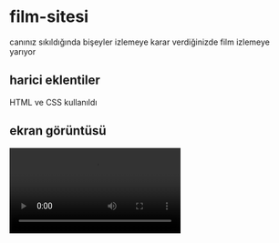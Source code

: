 <h1> film-sitesi </h1>

canınız sıkıldığında bişeyler izlemeye karar verdiğinizde film izlemeye yarıyor

<h2> harici eklentiler </h2>

HTML ve CSS kullanıldı

<h2> ekran görüntüsü </h2>

![](Ahmetflix.mp4)
